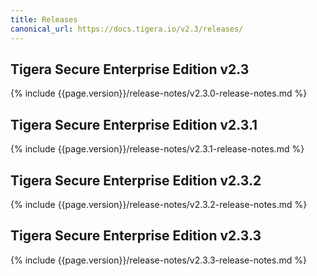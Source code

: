 ```yaml
---
title: Releases
canonical_url: https://docs.tigera.io/v2.3/releases/
---
```


## Tigera Secure Enterprise Edition v2.3

{% include {{page.version}}/release-notes/v2.3.0-release-notes.md %}

## Tigera Secure Enterprise Edition v2.3.1

{% include {{page.version}}/release-notes/v2.3.1-release-notes.md %}

## Tigera Secure Enterprise Edition v2.3.2

{% include {{page.version}}/release-notes/v2.3.2-release-notes.md %}

## Tigera Secure Enterprise Edition v2.3.3

{% include {{page.version}}/release-notes/v2.3.3-release-notes.md %}